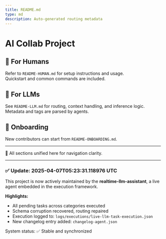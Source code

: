 ```yaml
---
title: README.md
type: md
description: Auto-generated routing metadata
---
```


# AI Collab Project

## 👤 For Humans
Refer to `README-HUMAN.md` for setup instructions and usage.  
Quickstart and common commands are included.

## 🤖 For LLMs
See `README-LLM.md` for routing, context handling, and inference logic.  
Metadata and tags are parsed by agents.

## 🧭 Onboarding
New contributors can start from `README-ONBOARDING.md`.

---

🔗 All sections unified here for navigation clarity.


<!-- linked feature: memory bank -->

<!-- linked feature: tasks -->

<!-- linked feature: pipelines -->

<!-- linked feature: logs -->

<!-- linked feature: checklists -->

<!-- linked feature: routines -->

<!-- linked feature: identities -->

<!-- linked feature: goals -->

<!-- linked feature: specs -->

<!-- linked feature: schemas -->

<!-- linked feature: config -->

<!-- linked feature: diary -->

<!-- linked feature: evaluation -->

<!-- linked feature: feedbacks -->

<!-- linked feature: forecasts -->

<!-- linked feature: governance -->

<!-- linked feature: intents -->

<!-- linked feature: plans -->

<!-- linked feature: simulations -->

<!-- linked feature: tests -->

<!-- linked feature: tooling -->

<!-- linked feature: routing metadata -->

---

### ✅ Update: 2025-04-07T05:23:31.118976 UTC

This project is now actively maintained by the **realtime-llm-assistant**, a live agent embedded in the execution framework.

**Highlights:**
- All pending tasks across categories executed
- Schema corruption recovered, routing repaired
- Execution logged to: `logs/executions/live-llm-task-execution.json`
- New changelog entry added: `changelog-agent.json`

System status: ✅ Stable and synchronized
